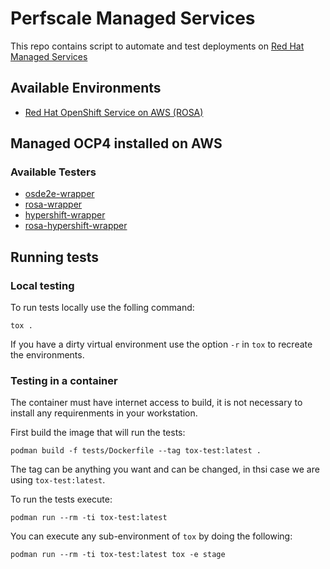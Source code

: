 # Perfscale Managed Services

This repo contains script to automate and test deployments on [Red Hat Managed Services](https://www.openshift.com/learn/topics/managed-services)

## Available Environments

- [Red Hat OpenShift Service on AWS (ROSA)](https://www.openshift.com/products/amazon-openshift)

## Managed OCP4 installed on AWS

### Available Testers

- [osde2e-wrapper](./osde2e/README.md)
- [rosa-wrapper](./rosa/README.md)
- [hypershift-wrapper](./hypershift/README.md)
- [rosa-hypershift-wrapper](./rosa-hypershift/README.md)

## Running tests

### Local testing

To run tests locally use the folling command:

`tox .`

If you have a dirty virtual environment use the option `-r` in `tox` to recreate the environments.

### Testing in a container

The container must have internet access to build, it is not necessary to install any requirenments in your workstation.

First build the image that will run the tests:

`podman build -f tests/Dockerfile --tag tox-test:latest .`

The tag can be anything you want and can be changed, in thsi case we are using `tox-test:latest`.

To run the tests execute:

`podman run --rm -ti tox-test:latest`

You can execute any sub-environment of `tox` by doing the following:

`podman run --rm -ti tox-test:latest tox -e stage`

